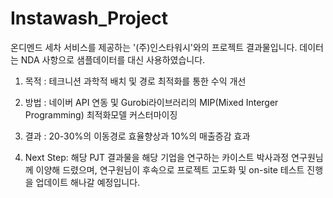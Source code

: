 # Instawash_Project

온디멘드 세차 서비스를 제공하는 '(주)인스타워시'와의 프로젝트 결과물입니다. 
데이터는 NDA 사항으로 샘플데이터를 대신 사용하였습니다. 

1. 목적 : 테크니션 과학적 배치 및 경로 최적화를 통한 수익 개선

2. 방법 : 네이버 API 연동 및 Gurobi라이브러리의 MIP(Mixed Interger Programming) 최적화모델 커스터마이징 

3. 결과 : 20-30%의 이동경로 효율향상과 10%의 매출증감 효과

4. Next Step: 해당 PJT 결과물을 해당 기업을 연구하는 카이스트 박사과정 연구원님께 이양해 드렸으며, 
연구원님이 후속으로 프로젝트 고도화 및 on-site 테스트 진행을 업데이트 해나갈 예정입니다. 
